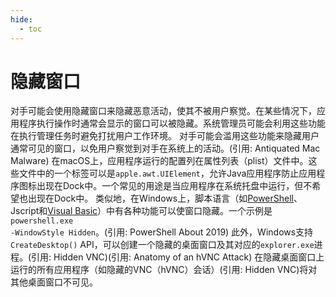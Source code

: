 ```yaml
---
hide:
  - toc
---
```


# 隐藏窗口

对手可能会使用隐藏窗口来隐藏恶意活动，使其不被用户察觉。在某些情况下，应用程序执行操作时通常会显示的窗口可以被隐藏。系统管理员可能会利用这些功能在执行管理任务时避免打扰用户工作环境。  对手可能会滥用这些功能来隐藏用户通常可见的窗口，以免用户察觉到对手在系统上的活动。(引用: Antiquated Mac Malware)  在macOS上，应用程序运行的配置列在属性列表（plist）文件中。这些文件中的一个标签可以是<code>apple.awt.UIElement</code>，允许Java应用程序防止应用程序图标出现在Dock中。一个常见的用途是当应用程序在系统托盘中运行，但不希望也出现在Dock中。  类似地，在Windows上，脚本语言（如[PowerShell](https://attack.mitre.org/techniques/T1059/001)、Jscript和[Visual Basic](https://attack.mitre.org/techniques/T1059/005)）中有各种功能可以使窗口隐藏。一个示例是<code>powershell.exe -WindowStyle Hidden</code>。(引用: PowerShell About 2019)  此外，Windows支持`CreateDesktop()` API，可以创建一个隐藏的桌面窗口及其对应的<code>explorer.exe</code>进程。(引用: Hidden VNC)(引用: Anatomy of an hVNC Attack) 在隐藏桌面窗口上运行的所有应用程序（如隐藏的VNC（hVNC）会话）(引用: Hidden VNC)将对其他桌面窗口不可见。
